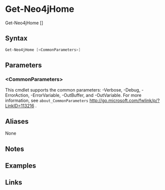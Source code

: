 # Get-Neo4jHome


Get-Neo4jHome [<CommonParameters>]



## Syntax

```powershell
Get-Neo4jHome [<CommonParameters>]
```


## Parameters
 ### \<CommonParameters\>
This cmdlet supports the common parameters: -Verbose, -Debug, -ErrorAction, -ErrorVariable, -OutBuffer, and -OutVariable. For more information, see `about_CommonParameters` http://go.microsoft.com/fwlink/p/?LinkID=113216 .

## Aliases

None


## Notes


## Examples


## Links



